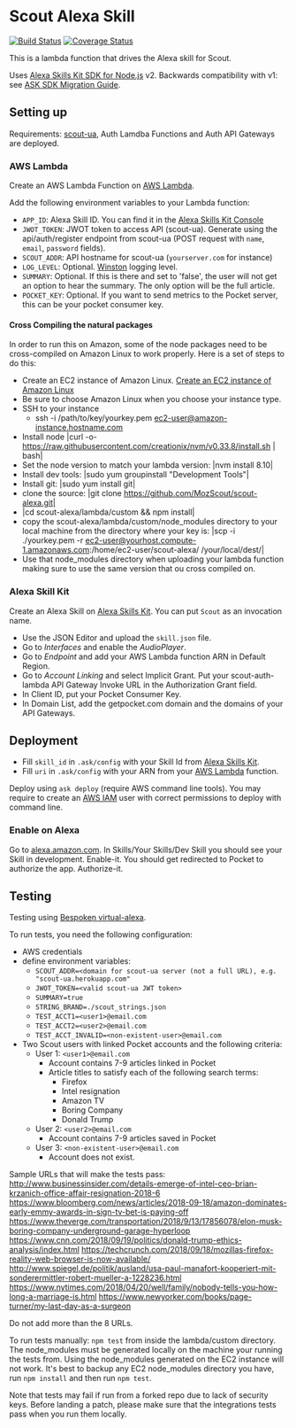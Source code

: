 # Scout Alexa Skill

[![Build Status](https://travis-ci.org/MozScout/scout-alexa.svg?branch=master)](https://travis-ci.org/MozScout/scout-alexa)
[![Coverage Status](https://coveralls.io/repos/github/MozScout/scout-alexa/badge.svg?branch=master)](https://coveralls.io/github/MozScout/scout-alexa?branch=master)

This is a lambda function that drives the Alexa skill for Scout.

Uses [Alexa Skills Kit SDK for Node.js](https://github.com/alexa/alexa-skills-kit-sdk-for-nodejs) v2.
Backwards compatibility with v1: see [ASK SDK Migration Guide](https://github.com/alexa/alexa-skills-kit-sdk-for-nodejs/wiki/ASK-SDK-Migration-Guide).

## Setting up

Requirements: [scout-ua](https://github.com/MozScout/scout-ua), Auth Lamdba Functions and Auth API Gateways are deployed.

### AWS Lambda

Create an AWS Lambda Function on [AWS Lambda](https://console.aws.amazon.com/lambda/).

Add the following environment variables to your Lambda function:

* `APP_ID`: Alexa Skill ID. You can find it in the [Alexa Skills Kit Console](https://developer.amazon.com/alexa/console/ask)
* `JWOT_TOKEN`: JWOT token to access API (scout-ua). Generate using the api/auth/register endpoint from scout-ua (POST request with `name`, `email`, `password` fields).
* `SCOUT_ADDR`: API hostname for scout-ua (`yourserver.com` for instance)
* `LOG_LEVEL`: Optional. [Winston](https://github.com/winstonjs/winston) logging level.
* `SUMMARY`: Optional.  If this is there and set to 'false', the user will not get an option to hear the summary.  The only option will be the full article.
* `POCKET_KEY`: Optional.  If you want to send metrics to the Pocket server, this can be your pocket consumer key.

#### Cross Compiling the natural packages

In order to run this on Amazon, some of the node packages need to be cross-compiled on Amazon Linux to work properly. Here is a set of steps to do this:

* Create an EC2 instance of Amazon Linux. [Create an EC2 instance of Amazon Linux](https://docs.aws.amazon.com/AWSEC2/latest/UserGuide/EC2_GetStarted.html)
* Be sure to choose Amazon Linux when you choose your instance type.
* SSH to your instance
  * ssh -i /path/to/key/yourkey.pem ec2-user@amazon-instance.hostname.com
* Install node |curl -o- https://raw.githubusercontent.com/creationix/nvm/v0.33.8/install.sh | bash|
* Set the node version to match your lambda version: |nvm install 8.10|
* Install dev tools: |sudo yum groupinstall "Development Tools"|
* Install git: |sudo yum install git|
* clone the source: |git clone https://github.com/MozScout/scout-alexa.git|
* |cd scout-alexa/lambda/custom && npm install|
* copy the scout-alexa/lambda/custom/node_modules directory to your local machine from the directory where your key is: |scp -i ./yourkey.pem -r ec2-user@yourhost.compute-1.amazonaws.com:/home/ec2-user/scout-alexa/ /your/local/dest/|
* Use that node_modules directory when uploading your lambda function making sure to use the same version that ou cross compiled on.

### Alexa Skill Kit

Create an Alexa Skill on [Alexa Skills Kit](https://developer.amazon.com/alexa/console/ask).
You can put `Scout` as an invocation name.

* Use the JSON Editor and upload the `skill.json` file.
* Go to _Interfaces_ and enable the _AudioPlayer_.
* Go to _Endpoint_ and add your AWS Lambda function ARN in Default Region.
* Go to _Account Linking_ and select Implicit Grant. Put your scout-auth-lambda API Gateway Invoke URL in the Authorization Grant field.
* In Client ID, put your Pocket Consumer Key.
* In Domain List, add the getpocket.com domain and the domains of your API Gateways.

## Deployment

* Fill `skill_id` in `.ask/config` with your Skill Id from [Alexa Skills Kit](https://developer.amazon.com/alexa/console/ask?).
* Fill `uri` in `.ask/config` with your ARN from your [AWS Lambda](https://console.aws.amazon.com/lambda/) function.

Deploy using `ask deploy` (require AWS command line tools). You may require to create an [AWS IAM](https://console.aws.amazon.com/iam/) user with correct permissions to deploy with command line.

### Enable on Alexa

Go to [alexa.amazon.com](https://alexa.amazon.com/).
In Skills/Your Skills/Dev Skill you should see your Skill in development. Enable-it. You should get redirected to Pocket to authorize the app. Authorize-it.

## Testing

Testing using [Bespoken virtual-alexa](https://github.com/bespoken/virtual-alexa).

To run tests, you need the following configuration: 
* AWS credentials
* define environment variables: 
  * `SCOUT_ADDR=<domain for scout-ua server (not a full URL), e.g. "scout-ua.herokuapp.com"`
  * `JWOT_TOKEN=<valid scout-ua JWT token>`
  * `SUMMARY=true`
  * `STRING_BRAND=./scout_strings.json` 
  * `TEST_ACCT1=<user1>@email.com` 
  * `TEST_ACCT2=<user2>@email.com` 
  * `TEST_ACCT_INVALID=<non-existent-user>@email.com` 
* Two Scout users with linked Pocket accounts and the following criteria:
  * User 1: `<user1>@email.com`
    * Account contains 7-9 articles linked in Pocket
    * Article titles to satisfy each of the following search terms:
      * Firefox
      * Intel resignation
      * Amazon TV
      * Boring Company
      * Donald Trump
  * User 2: `<user2>@email.com`
    * Account contains 7-9 articles saved in Pocket
  * User 3: `<non-existent-user>@email.com`
    * Account does not exist.
    
Sample URLs that will make the tests pass:
http://www.businessinsider.com/details-emerge-of-intel-ceo-brian-krzanich-office-affair-resignation-2018-6
https://www.bloomberg.com/news/articles/2018-09-18/amazon-dominates-early-emmy-awards-in-sign-tv-bet-is-paying-off
https://www.theverge.com/transportation/2018/9/13/17856078/elon-musk-boring-company-underground-garage-hyperloop
https://www.cnn.com/2018/09/19/politics/donald-trump-ethics-analysis/index.html
https://techcrunch.com/2018/09/18/mozillas-firefox-reality-web-browser-is-now-available/
http://www.spiegel.de/politik/ausland/usa-paul-manafort-kooperiert-mit-sonderermittler-robert-mueller-a-1228236.html
https://www.nytimes.com/2018/04/20/well/family/nobody-tells-you-how-long-a-marriage-is.html
https://www.newyorker.com/books/page-turner/my-last-day-as-a-surgeon

Do not add more than the 8 URLs.

To run tests manually: `npm test` from inside the lambda/custom directory.  The node_modules must be generated locally on the machine your running the tests from.  Using the node_modules generated on the EC2 instance will not work.  It's best to backup any EC2 node_modules directory you have, run `npm install` and then run `npm test`.

Note that tests may fail if run from a forked repo due to lack of security keys.  Before landing a patch, please make sure that the integrations tests pass when you run them locally.
